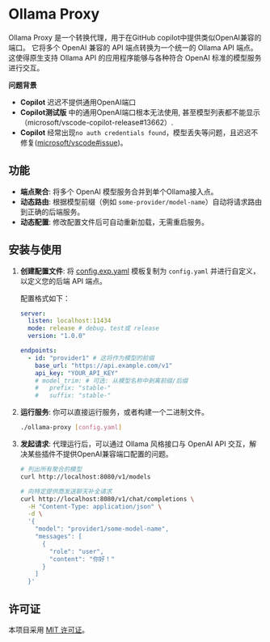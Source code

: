# Ollama Proxy

Ollama Proxy 是一个转换代理，用于在GitHub copilot中提供类似OpenAI兼容的端口。
它将多个 OpenAI 兼容的 API 端点转换为一个统一的 Ollama API 端点。这使得原生支持 Ollama API 的应用程序能够与各种符合 OpenAI 标准的模型服务进行交互。

**问题背景**
* **Copilot** 迟迟不提供通用OpenAI端口
* **Copilot测试版** 中的通用OpenAI端口根本无法使用, 甚至模型列表都不能显示（microsoft/vscode-copilot-release#13662）.
* **Copilot** 经常出现`no auth credentials found`，模型丢失等问题，且迟迟不修复([microsoft/vscode#issue](https://github.com/microsoft/vscode/issues?q=is%3Aissue%20%22No%20auth%20credentials%20found%22))。

## 功能

- **端点聚合**: 将多个 OpenAI 模型服务合并到单个Ollama接入点。
- **动态路由**: 根据模型前缀（例如 `some-provider/model-name`）自动将请求路由到正确的后端服务。
- **动态配置**: 修改配置文件后可自动重新加载，无需重启服务。

## 安装与使用

1.  **创建配置文件**:
    将 [config.exp.yaml](config.exp.yaml) 模板复制为 `config.yaml` 并进行自定义，以定义您的后端 API 端点。
    
    配置格式如下：
    ```yaml
    server:
      listen: localhost:11434
      mode: release # debug、test或 release
      version: "1.0.0"

    endpoints:
      - id: "provider1" # 这将作为模型的前缀
        base_url: "https://api.example.com/v1"
        api_key: "YOUR_API_KEY"
        # model_trim: # 可选: 从模型名称中剥离前缀/后缀
        #   prefix: "stable-"
        #   suffix: "stable-"
    ```

2.  **运行服务**:
    你可以直接运行服务，或者构建一个二进制文件。

    ```bash
    ./ollama-proxy [config.yaml]
    ```

3.  **发起请求**:
    代理运行后，可以通过 Ollama 风格接口与 OpenAI API 交互，解决某些插件不提供OpenAI兼容端口配置的问题。

    ```bash
    # 列出所有聚合的模型
    curl http://localhost:8080/v1/models

    # 向特定提供商发送聊天补全请求
    curl http://localhost:8080/v1/chat/completions \
      -H "Content-Type: application/json" \
      -d \
      '{
        "model": "provider1/some-model-name",
        "messages": [
          {
            "role": "user",
            "content": "你好！"
          }
        ]
      }'
    ```

## 许可证

本项目采用 [MIT 许可证](./LICENSE)。
